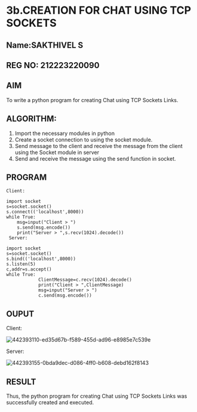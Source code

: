 # 3b.CREATION FOR CHAT USING TCP SOCKETS

## Name:SAKTHIVEL S
## REG NO: 212223220090
## AIM
To write a python program for creating Chat using TCP Sockets Links.
## ALGORITHM:
1. Import the necessary modules in python
2. Create a socket connection to using the socket module.
3. Send message to the client and receive the message from the client using the Socket module in
 server
4. Send and receive the message using the send function in socket.
## PROGRAM
```
Client:
 
import socket 
s=socket.socket() 
s.connect(('localhost',8000)) 
while True: 
    msg=input("Client > ") 
    s.send(msg.encode()) 
    print("Server > ",s.recv(1024).decode()) 
 Server:
  
import socket 
s=socket.socket() 
s.bind(('localhost',8000)) 
s.listen(5) 
c,addr=s.accept() 
while True: 
            ClientMessage=c.recv(1024).decode() 
            print("Client > ",ClientMessage) 
            msg=input("Server > ") 
            c.send(msg.encode())
``` 
## OUPUT

Client:

![442393110-ed35d67b-f589-455d-ad96-e8985e7c539e](https://github.com/user-attachments/assets/b962b320-aabe-4517-829e-706b181fdb70)

Server:

![442393155-0bda9dec-d086-4ff0-b608-debd162f8143](https://github.com/user-attachments/assets/708e1cb2-a4e7-45f5-b0a6-6cec73f8b50b)

## RESULT
Thus, the python program for creating Chat using TCP Sockets Links was successfully 
created and executed.
